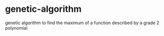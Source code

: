 # genetic-algorithm
genetic algorithm to find the maximum of a function described by a grade 2 polynomial
